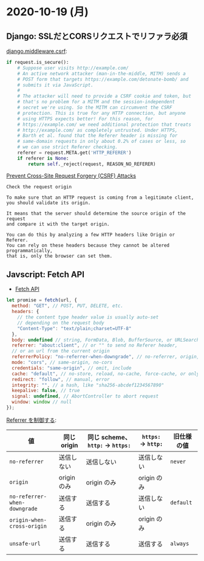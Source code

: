 # 2020-10-19 (月)

## Django: SSLだとCORSリクエストでリファラ必須

[django.middleware.csrf](https://github.com/django/django/blob/master/django/middleware/csrf.py#L240):


~~~py
if request.is_secure():
    # Suppose user visits http://example.com/
    # An active network attacker (man-in-the-middle, MITM) sends a
    # POST form that targets https://example.com/detonate-bomb/ and
    # submits it via JavaScript.
    #
    # The attacker will need to provide a CSRF cookie and token, but
    # that's no problem for a MITM and the session-independent
    # secret we're using. So the MITM can circumvent the CSRF
    # protection. This is true for any HTTP connection, but anyone
    # using HTTPS expects better! For this reason, for
    # https://example.com/ we need additional protection that treats
    # http://example.com/ as completely untrusted. Under HTTPS,
    # Barth et al. found that the Referer header is missing for
    # same-domain requests in only about 0.2% of cases or less, so
    # we can use strict Referer checking.
    referer = request.META.get('HTTP_REFERER')
    if referer is None:
        return self._reject(request, REASON_NO_REFERER)
~~~


[Prevent Cross-Site Request Forgery (CSRF) Attacks](https://auth0.com/blog/cross-site-request-forgery-csrf/)

~~~
Check the request origin

To make sure that an HTTP request is coming from a legitimate client, 
you should validate its origin. 

It means that the server should determine the source origin of the request 
and compare it with the target origin. 

You can do this by analyzing a few HTTP headers like Origin or Referer. 
You can rely on these headers because they cannot be altered programmatically, 
that is, only the browser can set them.
~~~

## Javscript: Fetch API

- [Fetch API](https://javascript.info/fetch-api)

~~~js
let promise = fetch(url, {
  method: "GET", // POST, PUT, DELETE, etc.
  headers: {
    // the content type header value is usually auto-set
    // depending on the request body
    "Content-Type": "text/plain;charset=UTF-8"
  },
  body: undefined // string, FormData, Blob, BufferSource, or URLSearchParams
  referrer: "about:client", // or "" to send no Referer header,
  // or an url from the current origin
  referrerPolicy: "no-referrer-when-downgrade", // no-referrer, origin, same-origin...
  mode: "cors", // same-origin, no-cors
  credentials: "same-origin", // omit, include
  cache: "default", // no-store, reload, no-cache, force-cache, or only-if-cached
  redirect: "follow", // manual, error
  integrity: "", // a hash, like "sha256-abcdef1234567890"
  keepalive: false, // true
  signal: undefined, // AbortController to abort request
  window: window // null
});
~~~


[Referrer を制御する](https://qiita.com/wakaba@github/items/707d72f97f2862cd8000):


| 値          | 同じ origin | 同じ scheme、`http:` → `https:` | `https:` → `http:` | 旧仕様の値 |
|-------------|------------|-------------|----------------|-------|
|`no-referrer`| 送信しない  | 送信しない | 送信しない | `never` |
|`origin`     | origin のみ | origin のみ | origin のみ | |
|`no-referrer-when-downgrade` | 送信する | 送信する | 送信しない | `default` |
|`origin-when-cross-origin` | 送信する | origin のみ | origin のみ | |
|`unsafe-url` | 送信する | 送信する | 送信する | `always` |
